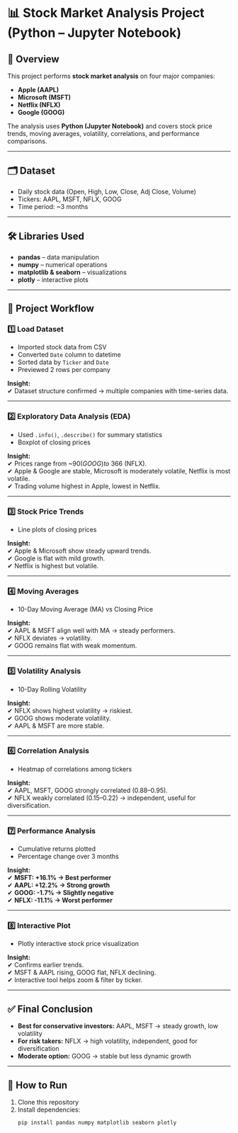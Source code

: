 # 📊 Stock Market Analysis Project (Python – Jupyter Notebook)

## 📌 Overview
This project performs **stock market analysis** on four major companies:  
- **Apple (AAPL)**  
- **Microsoft (MSFT)**  
- **Netflix (NFLX)**  
- **Google (GOOG)**  

The analysis uses **Python (Jupyter Notebook)** and covers stock price trends, moving averages, volatility, correlations, and performance comparisons.

---

## 🗂 Dataset
- Daily stock data (Open, High, Low, Close, Adj Close, Volume)  
- Tickers: AAPL, MSFT, NFLX, GOOG  
- Time period: ~3 months  

---

## 🛠️ Libraries Used
- **pandas** – data manipulation  
- **numpy** – numerical operations  
- **matplotlib & seaborn** – visualizations  
- **plotly** – interactive plots  

---

## 📑 Project Workflow

### 1️⃣ Load Dataset
- Imported stock data from CSV  
- Converted `Date` column to datetime  
- Sorted data by `Ticker` and `Date`  
- Previewed 2 rows per company  

**Insight:**  
✔ Dataset structure confirmed → multiple companies with time-series data.

---

### 2️⃣ Exploratory Data Analysis (EDA)
- Used `.info()`, `.describe()` for summary statistics  
- Boxplot of closing prices  

**Insight:**  
✔ Prices range from ~$90 (GOOG) to ~$366 (NFLX).  
✔ Apple & Google are stable, Microsoft is moderately volatile, Netflix is most volatile.  
✔ Trading volume highest in Apple, lowest in Netflix.  

---

### 3️⃣ Stock Price Trends
- Line plots of closing prices  

**Insight:**  
✔ Apple & Microsoft show steady upward trends.  
✔ Google is flat with mild growth.  
✔ Netflix is highest but volatile.  

---

### 4️⃣ Moving Averages
- 10-Day Moving Average (MA) vs Closing Price  

**Insight:**  
✔ AAPL & MSFT align well with MA → steady performers.  
✔ NFLX deviates → volatility.  
✔ GOOG remains flat with weak momentum.  

---

### 5️⃣ Volatility Analysis
- 10-Day Rolling Volatility  

**Insight:**  
✔ NFLX shows highest volatility → riskiest.  
✔ GOOG shows moderate volatility.  
✔ AAPL & MSFT are more stable.  

---

### 6️⃣ Correlation Analysis
- Heatmap of correlations among tickers  

**Insight:**  
✔ AAPL, MSFT, GOOG strongly correlated (0.88–0.95).  
✔ NFLX weakly correlated (0.15–0.22) → independent, useful for diversification.  

---

### 7️⃣ Performance Analysis
- Cumulative returns plotted  
- Percentage change over 3 months  

**Insight:**  
✔ **MSFT: +16.1% → Best performer**  
✔ **AAPL: +12.2% → Strong growth**  
✔ **GOOG: -1.7% → Slightly negative**  
✔ **NFLX: -11.1% → Worst performer**  

---

### 8️⃣ Interactive Plot
- Plotly interactive stock price visualization  

**Insight:**  
✔ Confirms earlier trends.  
✔ MSFT & AAPL rising, GOOG flat, NFLX declining.  
✔ Interactive tool helps zoom & filter by ticker.  

---

## ✅ Final Conclusion
- **Best for conservative investors:** AAPL, MSFT → steady growth, low volatility  
- **For risk takers:** NFLX → high volatility, independent, good for diversification  
- **Moderate option:** GOOG → stable but less dynamic growth  

---

## 🚀 How to Run
1. Clone this repository  
2. Install dependencies:  
   ```bash
   pip install pandas numpy matplotlib seaborn plotly
